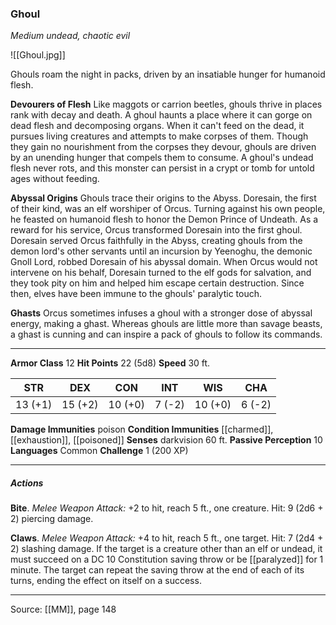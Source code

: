 ### Ghoul
_Medium undead, chaotic evil_

![[Ghoul.jpg]]

Ghouls roam the night in packs, driven by an insatiable hunger for humanoid flesh.

**Devourers of Flesh** Like maggots or carrion beetles, ghouls thrive in places rank with decay and death. A ghoul haunts a place where it can gorge on dead flesh and decomposing organs. When it can't feed on the dead, it pursues living creatures and attempts to make corpses of them. Though they gain no nourishment from the corpses they devour, ghouls are driven by an unending hunger that compels them to consume. A ghoul's undead flesh never rots, and this monster can persist in a crypt or tomb for untold ages without feeding.


**Abyssal Origins** Ghouls trace their origins to the Abyss. Doresain, the first of their kind, was an elf worshiper of Orcus. Turning against his own people, he feasted on humanoid flesh to honor the Demon Prince of Undeath. As a reward for his service, Orcus transformed Doresain into the first ghoul. Doresain served Orcus faithfully in the Abyss, creating ghouls from the demon lord's other servants until an incursion by Yeenoghu, the demonic Gnoll Lord, robbed Doresain of his abyssal domain. When Orcus would not intervene on his behalf, Doresain turned to the elf gods for salvation, and they took pity on him and helped him escape certain destruction. Since then, elves have been immune to the ghouls' paralytic touch.


**Ghasts** Orcus sometimes infuses a ghoul with a stronger dose of abyssal energy, making a ghast. Whereas ghouls are little more than savage beasts, a ghast is cunning and can inspire a pack of ghouls to follow its commands.






---

**Armor Class** 12
**Hit Points** 22 (5d8)
**Speed** 30 ft.

| STR     | DEX     | CON     | INT     | WIS     | CHA     |
|---------|---------|---------|---------|---------|---------|
| 13 (+1) | 15 (+2) | 10 (+0) | 7 (-2) | 10 (+0) | 6 (-2) |

**Damage Immunities** poison
**Condition Immunities** [[charmed]], [[exhaustion]], [[poisoned]]
**Senses** darkvision 60 ft.
**Passive Perception** 10
**Languages** Common
**Challenge** 1 (200 XP)

---

##### Actions
**Bite**. _Melee Weapon Attack:_ +2 to hit, reach 5 ft., one creature. Hit: 9 (2d6 + 2) piercing damage.

**Claws**. _Melee Weapon Attack:_ +4 to hit, reach 5 ft., one target. Hit: 7 (2d4 + 2) slashing damage. If the target is a creature other than an elf or undead, it must succeed on a DC 10 Constitution saving throw or be [[paralyzed]] for 1 minute. The target can repeat the saving throw at the end of each of its turns, ending the effect on itself on a success.


---

Source: [[MM]], page 148